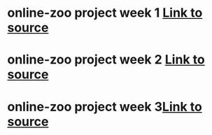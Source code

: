 # online-zoo project week 1 [Link to source](https://guliaisaeva.github.io/online-zoo/pages/main/index.html)
# online-zoo project week 2 [Link to source](https://guliaisaeva.github.io/online-zoo/pages/donate/donate.html)
# online-zoo project week 3[Link to source](https://guliaisaeva.github.io/online-zoo/pages/main/index.html)